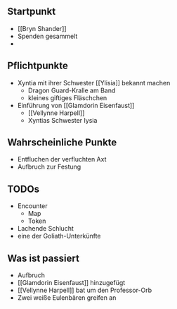 ## Startpunkt
- [[Bryn Shander]]
- Spenden gesammelt
- 

## Pflichtpunkte
 - Xyntia mit ihrer Schwester [[Ylisia]] bekannt machen
	 - Dragon Guard-Kralle am Band
	 - kleines giftiges Fläschchen
 - Einführung von [[Glamdorin Eisenfaust]]
	 - [[Vellynne Harpell]]
	 - Xyntias Schwester Iysia

## Wahrscheinliche Punkte
- Entfluchen der verfluchten Axt
- Aufbruch zur Festung

## TODOs
- Encounter 
	- Map
	- Token
- Lachende Schlucht
- eine der Goliath-Unterkünfte

## Was ist passiert
- Aufbruch
- [[Glamdorin Eisenfaust]] hinzugefügt
- [[Vellynne Harpell]] bat um den Professor-Orb
- Zwei weiße Eulenbären greifen an